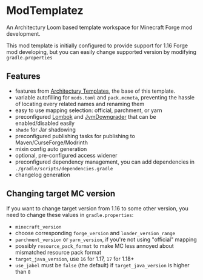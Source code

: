 
# ModTemplatez

An Architectury Loom based template workspace for Minecraft Forge mod development.

This mod template is initially configured to provide support for 1.16 Forge mod developing, but you can easily change supported version by modifying `gradle.properties`

## Features

- features from [Architectury Templates](https://github.com/architectury/architectury-templates), the base of this template.
- variable autofilling for `mods.toml` and `pack.mcmeta`, preventing the hassle of locating every related names and renaming them
- easy to use mapping selection: official, parchment, or yarn
- preconfigured [Lombok](https://projectlombok.org/) and [JvmDowngrader](https://github.com/unimined/JvmDowngrader) that can be enabled/disabled easily
- `shade` for Jar shadowing
- preconfigured publishing tasks for publishing to Maven/CurseForge/Modrinth
- mixin config auto generation
- optional, pre-configured access widener
- preconfigured dependency management, you can add dependencies in `./gradle/scripts/dependencies.gradle`
- changelog generation

## Changing target MC version

If you want to change target version from 1.16 to some other version, you need to change these values in `gradle.properties`:
- `minecraft_version`
- choose corresponding `forge_version` and `loader_version_range`
- `parchment_version` or `yarn_version`, if you're not using "official" mapping
- possibly `resource_pack_format` to make MC less annoyed about mismatched resource pack format
- `target_java_version`, use `16` for 1.17, `17` for 1.18+
- `use_jabel` must be `false` (the default) if `target_java_version` is higher than `8`
